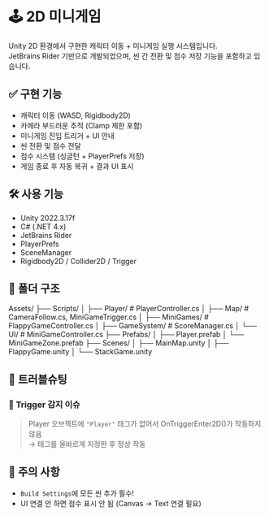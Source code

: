 # 🕹 2D 미니게임

Unity 2D 환경에서 구현한 캐릭터 이동 + 미니게임 실행 시스템입니다.  
JetBrains Rider 기반으로 개발되었으며, 씬 간 전환 및 점수 저장 기능을 포함하고 있습니다.


## ✅ 구현 기능

- 캐릭터 이동 (WASD, Rigidbody2D)
- 카메라 부드러운 추적 (Clamp 제한 포함)
- 미니게임 진입 트리거 + UI 안내
- 씬 전환 및 점수 전달
- 점수 시스템 (싱글턴 + PlayerPrefs 저장)
- 게임 종료 후 자동 복귀 + 결과 UI 표시


## 🛠 사용 기능

- Unity 2022.3.17f
- C# (.NET 4.x)
- JetBrains Rider
- PlayerPrefs
- SceneManager
- Rigidbody2D / Collider2D / Trigger


## 📁 폴더 구조

Assets/
├── Scripts/
│ ├── Player/ # PlayerController.cs
│ ├── Map/ # CameraFollow.cs, MiniGameTrigger.cs
│ ├── MiniGames/ # FlappyGameController.cs
│ ├── GameSystem/ # ScoreManager.cs
│ └── UI/ # MiniGameController.cs
├── Prefabs/
│ ├── Player.prefab
│ └── MiniGameZone.prefab
├── Scenes/
│ ├── MainMap.unity
│ ├── FlappyGame.unity
│ └── StackGame.unity


## 🧪 트러블슈팅

### 🎯 Trigger 감지 이슈
 > Player 오브젝트에 `"Player"` 태그가 없어서 OnTriggerEnter2D()가 작동하지 않음  
 → 태그를 올바르게 지정한 후 정상 작동


## 📌 주의 사항

- `Build Settings`에 모든 씬 추가 필수!
- UI 연결 안 하면 점수 표시 안 됨 (Canvas → Text 연결 필요)
